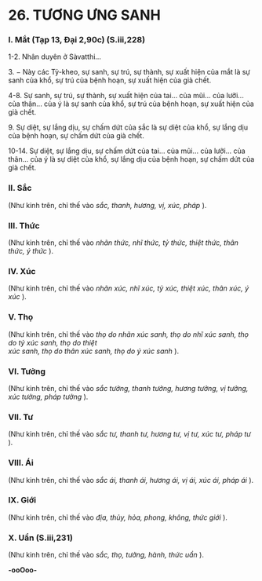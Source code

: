 # 26. TƯƠNG ƯNG SANH

<!--pg-->
### I. Mắt (Tạp 13, Ðại 2,90c) (S.iii,228)
1-2\. Nhân duyên ở Sàvatthi...

3\. − Này các Tỷ-kheo, sự sanh, sự trú, sự thành, sự xuất hiện của mắt là sự sanh của khổ, sự trú của
bệnh hoạn, sự xuất hiện của già chết.

4-8. Sự sanh, sự trú, sự thành, sự xuất hiện của tai... của mũi... của lưỡi... của thân... của ý là sự sanh của
khổ, sự trú của bệnh hoạn, sự xuất hiện của già chết.

9\. Sự diệt, sự lắng dịu, sự chấm dứt của sắc là sự diệt của khổ, sự lắng dịu của bệnh hoạn, sự chấm dứt
của già chết.

10-14. Sự diệt, sự lắng dịu, sự chấm dứt của tai... của mũi... của lưỡi... của thân... của ý là sự diệt của
khổ, sự lắng dịu của bệnh hoạn, sự chấm dứt của già chết.

<!--pg-->
### II. Sắc

(Như kinh trên, chỉ thế vào _sắc, thanh, hương, vị, xúc, pháp_ ).

<!--pg-->
### III. Thức

(Như kinh trên, chỉ thế vào _nhãn thức, nhĩ thức, tỷ thức, thiệt thức, thân thức, ý thức_ ).

<!--pg-->
### IV. Xúc

(Như kinh trên, chỉ thế vào _nhãn xúc, nhĩ xúc, tỷ xúc, thiệt xúc, thân xúc, ý xúc_ ).

<!--pg-->
### V. Thọ

(Như kinh trên, chỉ thế vào _thọ do nhãn xúc sanh, thọ do nhĩ xúc sanh, thọ do tỷ xúc sanh, thọ do thiệt_\
_xúc sanh, thọ do thân xúc sanh, thọ do ý xúc sanh_ ).

<!--pg-->
### VI. Tưởng

(Như kinh trên, chỉ thế vào _sắc tưởng, thanh tưởng, hương tưởng, vị tưởng, xúc tưởng, pháp tưởng_ ).

<!--pg-->
### VII. Tư

(Như kinh trên, chỉ thế vào _sắc tư, thanh tư, hương tư, vị tư, xúc tư, pháp tư_ ).

<!--pg-->
### VIII. Ái

(Như kinh trên, chỉ thế vào _sắc ái, thanh ái, hương ái, vị ái, xúc ái, pháp ái_ ).

<!--pg-->
### IX. Giới

(Như kinh trên, chỉ thế vào _địa, thủy, hỏa, phong, không, thức giới_ ).

<!--pg-->
### X. Uẩn (S.iii,231)

(Như kinh trên, chỉ thế vào _sắc, thọ, tưởng, hành, thức uẩn_ ).

**-ooOoo-**


